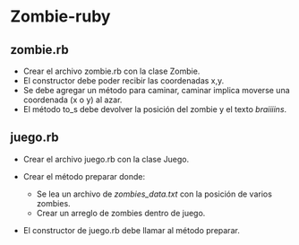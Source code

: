# Zombie-ruby
## zombie.rb

- Crear el archivo zombie.rb con la clase Zombie.
- El constructor debe poder recibir las coordenadas x,y.
- Se debe agregar un método para caminar, caminar implica moverse una coordenada (x o y) al azar.
- El método to_s debe devolver la posición del zombie y el texto *braiiiins*.

## juego.rb

- Crear el archivo juego.rb con la clase Juego.
- Crear el método preparar donde:
  - Se lea un archivo de *zombies_data.txt* con la posición de varios zombies.
  - Crear un arreglo de zombies dentro de juego.

- El constructor de juego.rb debe llamar al método preparar.
